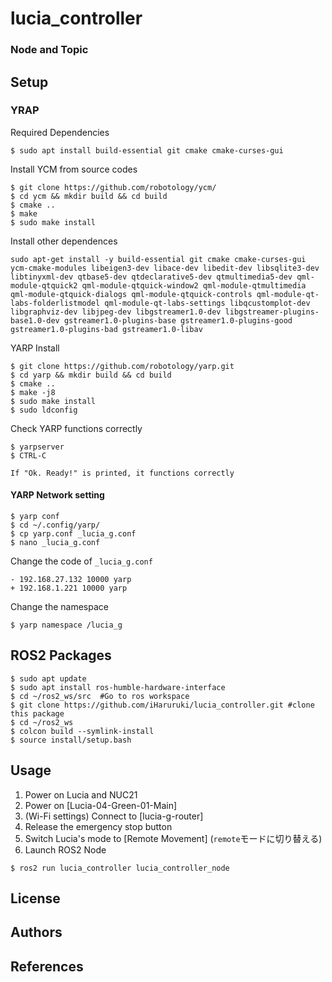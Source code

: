 # lucia_controller
### Node and Topic
## Setup
### YRAP
Required Dependencies
```shell
$ sudo apt install build-essential git cmake cmake-curses-gui
```
Install YCM from source codes
```shell
$ git clone https://github.com/robotology/ycm/
$ cd ycm && mkdir build && cd build
$ cmake ..
$ make
$ sudo make install
```
Install other dependences
```shell
sudo apt-get install -y build-essential git cmake cmake-curses-gui ycm-cmake-modules libeigen3-dev libace-dev libedit-dev libsqlite3-dev libtinyxml-dev qtbase5-dev qtdeclarative5-dev qtmultimedia5-dev qml-module-qtquick2 qml-module-qtquick-window2 qml-module-qtmultimedia qml-module-qtquick-dialogs qml-module-qtquick-controls qml-module-qt-labs-folderlistmodel qml-module-qt-labs-settings libqcustomplot-dev libgraphviz-dev libjpeg-dev libgstreamer1.0-dev libgstreamer-plugins-base1.0-dev gstreamer1.0-plugins-base gstreamer1.0-plugins-good gstreamer1.0-plugins-bad gstreamer1.0-libav
```
YARP Install
```shell
$ git clone https://github.com/robotology/yarp.git
$ cd yarp && mkdir build && cd build
$ cmake ..
$ make -j8
$ sudo make install
$ sudo ldconfig
```
Check YARP functions correctly
```shell
$ yarpserver
$ CTRL-C
```
`If "Ok. Ready!" is printed, it functions correctly`
#### YARP Network setting
```shell
$ yarp conf
$ cd ~/.config/yarp/
$ cp yarp.conf _lucia_g.conf
$ nano _lucia_g.conf
```
Change the code of `_lucia_g.conf`
```fiff_plaintext
- 192.168.27.132 10000 yarp
+ 192.168.1.221 10000 yarp
```
Change the namespace
```shell
$ yarp namespace /lucia_g
```
## ROS2 Packages
```
$ sudo apt update
$ sudo apt install ros-humble-hardware-interface
$ cd ~/ros2_ws/src  #Go to ros workspace
$ git clone https://github.com/iHaruruki/lucia_controller.git #clone this package
$ cd ~/ros2_ws
$ colcon build --symlink-install
$ source install/setup.bash
```

## Usage
1. Power on Lucia and NUC21
2. Power on [Lucia-04-Green-01-Main]
3. (Wi-Fi settings) Connect to [lucia-g-router]
4. Release the emergency stop button
5. Switch Lucia's mode to [Remote Movement] (`remote`モードに切り替える)
6. Launch ROS2 Node
```
$ ros2 run lucia_controller lucia_controller_node
```
## License
## Authors

## References

